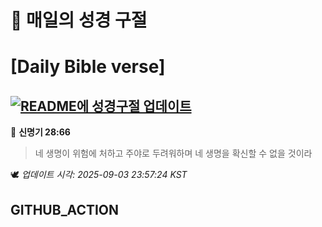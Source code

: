 # 🙏 매일의 성경 구절
# [Daily Bible verse]
## [![README에 성경구절 업데이트](https://github.com/DONGSUKA/first_test/actions/workflows/update-readme-bible.yml/badge.svg)](https://github.com/DONGSUKA/first_test/actions/workflows/update-readme-bible.yml)
<!-- START_BIBLE_VERSE -->
📖 **신명기 28:66**
> 네 생명이 위험에 처하고 주야로 두려워하며 네 생명을 확신할 수 없을 것이라

🕊️ _업데이트 시각: 2025-09-03 23:57:24 KST_
  <!-- END_BIBLE_VERSE -->
## GITHUB_ACTION
